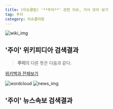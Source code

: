 ```yaml
---
title: (이슈클립) '**주이**' 관련 이슈, 기사 모아 보기
tag: 주이
category: 이슈클리핑
---
```

![wiki_img](https://user-images.githubusercontent.com/42597476/44503234-41136a80-a6d0-11e8-9071-6fc6418eafe4.png)
## **'**주이**'** 위키피디아 검색결과
>**주이**의 다른 뜻은 다음과 같다.

<a href="https://ko.wikipedia.org/wiki/주이" target="_blank">위키백과 전체보기</a>

![wordcloud](https://s3.ap-northeast-2.amazonaws.com/lyrics101-wordcloud/2018-09-29-1538231449.png)
![news_img](https://user-images.githubusercontent.com/42597476/44507050-1206f400-a6e4-11e8-8d98-7ffbfebb353f.png)
## **'**주이**'** 뉴스속보 검색결과

